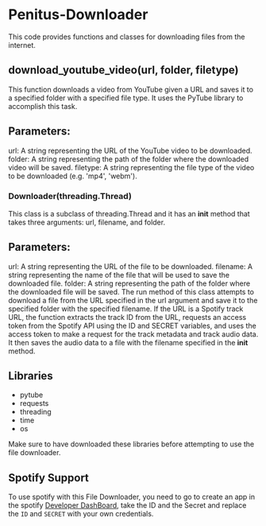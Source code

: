 # Penitus-Downloader

This code provides functions and classes for downloading files from the internet.

## download_youtube_video(url, folder, filetype)
This function downloads a video from YouTube given a URL and saves it to a specified folder with a specified file type. It uses the PyTube library to accomplish this task.

## Parameters:
url: A string representing the URL of the YouTube video to be downloaded.
folder: A string representing the path of the folder where the downloaded video will be saved.
filetype: A string representing the file type of the video to be downloaded (e.g. 'mp4', 'webm').
### Downloader(threading.Thread)
This class is a subclass of threading.Thread and it has an __init__ method that takes three arguments: url, filename, and folder.

## Parameters:
url: A string representing the URL of the file to be downloaded.
filename: A string representing the name of the file that will be used to save the downloaded file.
folder: A string representing the path of the folder where the downloaded file will be saved.
The run method of this class attempts to download a file from the URL specified in the url argument and save it to the specified folder with the specified filename. If the URL is a Spotify track URL, the function extracts the track ID from the URL, requests an access token from the Spotify API using the ID and SECRET variables, and uses the access token to make a request for the track metadata and track audio data. It then saves the audio data to a file with the filename specified in the __init__ method.

## Libraries

* pytube
* requests
* threading
* time
* os

Make sure to have downloaded these libraries before attempting to use the file downloader.


## Spotify Support

To use spotify with this File Downloader, you need to go to create an app in the spotify [Developer DashBoard](https://developer.spotify.com/dashboard/applications), take the ID and the Secret and replace
the `ID` and `SECRET` with your own credentials.
